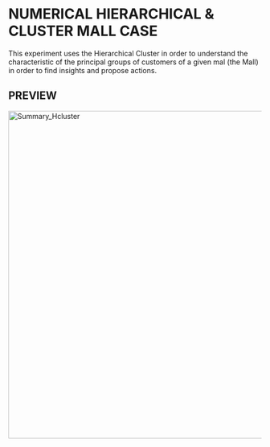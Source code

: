 # NUMERICAL HIERARCHICAL & CLUSTER MALL CASE
This experiment uses the Hierarchical Cluster in order to understand the characteristic of the principal groups of customers of a given mal (the Mall) in order to find insights and propose actions.


## PREVIEW

<img width="652" alt="Summary_Hcluster" src="https://user-images.githubusercontent.com/108085752/175979190-e6320ddd-921a-4aeb-89f1-de3691ba6cd9.png">
